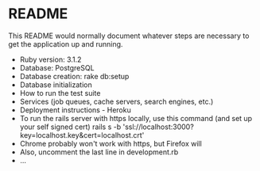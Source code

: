 # README

This README would normally document whatever steps are necessary to get the
application up and running.

* Ruby version: 3.1.2
* Database: PostgreSQL
* Database creation: rake db:setup
* Database initialization
* How to run the test suite
* Services (job queues, cache servers, search engines, etc.)
* Deployment instructions - Heroku
* To run the rails server with https locally, use this command (and set up your self signed cert)
   rails s -b 'ssl://localhost:3000?key=localhost.key&cert=localhost.crt'
* Chrome probably won't work with https, but Firefox will
* Also, uncomment the last line in development.rb
* ...

